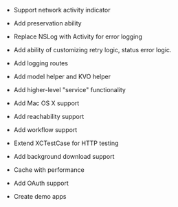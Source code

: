 - Support network activity indicator
- Add preservation ability
- Replace NSLog with Activity for error logging
- Add ability of customizing retry logic, status error logic.

- Add logging routes

- Add model helper and KVO helper

- Add higher-level "service" functionality

- Add Mac OS X support

- Add reachability support
- Add workflow support
- Extend XCTestCase for HTTP testing
- Add background download support
- Cache with performance
- Add OAuth support
- Create demo apps
